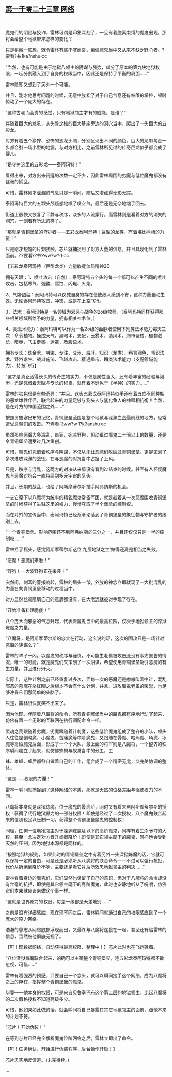 ## [第一千零二十三章 网络](https://www.xxbiquge.com/11_11222/9044410.html)
﻿

  魔鬼们的阴险与狡诈，雷林可谓是印象深刻了，一旦有着脱离束缚的魔鬼出现，那将会给整个地狱带来怎样的变化？

  只是稍微一联想，就令雷林有些不寒而栗，偏偏魔鬼当中又从来不缺乏野心者。?要看?书1ka?nshu·cc

  “当然，也有可能是由于地狱八领主的阴谋与强势，瓜分了原本的第九块地狱权限，一起分割融入到了自身的权限当中，因此还是保持了平衡的局面……”

  雷林随即又想到了另外一个可能。

  并且，刚才他思考问题的时候，无意中放松了对于自己气息还有权限的掌控，顿时惊动了一个庞大的存在。

  “这种古老而高贵的感觉，只有地狱领主才有的威能，是谁？”

  伴随着巨大的龙吼，从头骨之柱的巨大基座旁边的洞穴当中，爬出了一头巨大的五彩龙。

  对方有着五个狰狞、恐怖的恶龙头颅，分别呈现出不同的颜色，巨大的龙爪每走一步都会引一场小型的地震，与对方相比，之前雷林所见过的传奇巨龙似乎都变成了婴儿。

  “是守护这里的五彩龙——泰阿玛特！”

  看得出来，对方出来闲逛的次数一定不少，因此雷林周围的劣魔与低位魔鬼都没有丝毫的慌乱。

  可惜，雷林刚才泄漏的气息只是一瞬间，随后又潜藏得无影无踪。

  泰阿玛特巨大的五颗头颅疑惑地嗅了嗅空气，最后还是无奈地缩了回去。

  街道上很快又恢复了平静与秩序，众多的人流穿行，而雷林则是看着对方的消失的洞穴，一副若有所思的样子。

  “那就是青铜堡垒的守护者——五彩龙泰阿玛特！巨型的龙类，有着堪比神祗的力量！”

  只是刚才短短的片刻接触，芯片就捕捉到了对方大量的信息，并且具现化到了雷林面前。??要看??书?ww?w?·1·cc

  【五彩龙泰阿玛特（巨型龙类）力量敏捷体质精神28

  拥有天赋：1、喷吐攻击（自然）：泰阿玛特五个头的每一个都可以产生不同的喷吐攻击，包括寒气、强酸、腐蚀、闪电、火焰。

  2、气势凶猛：泰阿玛特可以仅凭自身的存在便使敌人感到不安，这种力量自动生效。无论泰阿玛特攻击，冲锋，或是在上空飞行。

  3、法术：泰阿玛特是一名领域为邪恶与战争的2o级牧师。（泰阿玛特同样获得那些相关领域所给予的力量，拥有相关神术位。）

  4、类法术能力：泰阿玛特可以作为一名2o级的血脉者使用下列类法术能力每天三次：命令植物。操控天气，黑暗术，支配，云雾术，造风术。海市蜃楼，植物滋长，暗示，飞虫走兽，迷罩，及腹语术。

  拥有专长：炼金术、哄骗、专注、交涉、威吓、知识（龙类）、察言观色、辨识法术、野外求生、战斗施法、飞越攻击、精通重击、瞬类法术能力（支配领域能力）、特技飞行】

  “这才是真正活得长久的传奇生物实力，不仅是属性强大，还有着丰富的经验与阅历，光是凭借着天赋与专长的积累，就有着不逊色于【半神】的实力……”

  雷林的脸色很是有些奇异：“并且。这头五彩龙泰阿玛特似乎还有着五位不同种族的恶龙雄性伴侣，联合起来的力量足够与狗头人与鲨化鱼人的神祗相抗衡！当然，是在对方的神国范围之外……”

  按照贝鲁塞巴布的记忆，青铜堡垒范围是整个地狱与深渊血战最前线的地方，经常遭受恶魔们的攻击。??壹看书ww?w·1?k?anshu·cc

  虽然那些恶魔大多混乱、疯狂，宛若野狗，但动辄过魔鬼二十倍以上的数量，还是令青铜堡垒遭受过几次重创。

  可惜，魔鬼们凭借着秩序与阴谋，不仅从未让恶魔们攻破过青铜堡垒。更是策划了多次进攻深渊的战役，在与恶魔的对抗当中占据了上风。

  只是，秩序与混乱，这两方的对决从来都没有看到过结束的时候。甚至有人怀疑魔鬼与恶魔对抗会一直持续到多元宇宙的尽头。

  并且，长期的战乱，也给了阿斯摩蒂尔斯插手阿弗纳斯的机会。

  一支它麾下以八魔将为统率的精锐魔鬼常备军团，就是趁着某一次恶魔围攻青铜堡垒的时候获得了进驻这里的权力，慢慢夺取了半个堡垒的控制权。

  而在对外的宣传当中，泰阿玛特已经渐渐沦落到了青铜堡垒的象征物与守护者的级别上去。

  “一个青铜堡垒。影响范围还不到阿弗纳斯的三分之一，并且还仅仅只是一半的控制权……”

  雷林摇了摇头，感觉阿斯摩蒂尔斯这位‘九层地狱之主’做得还真是相当之失败。

  “恶魔！恶魔们来啦！”

  “野狗！一大波野狗正在来袭！”

  突然间，刺耳的警报响起，雷林的眉头一皱，外放的神念立即就现了一大批混乱的力量在向青铜堡垒移动的过程当中。

  对方显然丝毫隐瞒自己的意思都没有，在大老远就被对手现了存在。

  “开始准备料理晚餐！”

  八个庞大而邪恶的气息升起，代表着魔鬼当中的最高位阶，仅次于地狱领主的深狱炼魔之力量。

  “八魔将，是阿斯摩蒂尔斯的忠犬在行动，这么说的话，这次的围攻只是一场针对恶魔的阴谋么？”

  雷林的眸子一闪，以魔鬼的秩序与谨慎，不可能生老巢被攻击还没有事先警告的情况，唯一的可能，就是魔鬼们又策划了一次阴谋，希望使用青铜堡垒吸引恶魔的有生力量，并且进行歼灭。

  实际上，这种计划之前已经重复过多次，但每一次的恶魔还是嗷嗷叫着中计，混乱邪恶的恶魔在杀红眼之后根本不会有什么计划，并且，进攻魔鬼老巢的荣誉，也足够冲昏它们那简单的头脑了。

  只是，雷林很快就笑不出来了。

  因为他现，伴随着八魔将的命令，所有青铜城堡当中的魔鬼都有序地行动了起来，仿佛有着一个无形的互联网在执行调配命令一样。

  灵魂之壳跟随着劣魔，劣魔跟随着针刺魔，这些低阶魔鬼组成了整齐的小队，领头人往往是倒勾魔、小魔鬼、苦痛魔等中阶魔鬼，又跟随在骨魔、哈玛魔、角魔、冰魔等高位魔鬼后面，形成了一个个大队，最上面的将军则是八魔将，一个整齐的秩序瞬间建立了起来，就仿佛蜂巢与蚁巢当中的分工，工

  蜂、雄蜂、蜂后都各自做着自己的工作，组合成了一个精密无比，又完美协调的整体。

  “这是……权限的力量！”

  雷林一瞬间就捕捉到了这种网络的本质，那就是天然的位格差距与驱使权力的不同。

  八魔将本身就是深狱炼魔，位于魔鬼的最高阶，同时又有着来自阿斯摩蒂尔斯的授权！获得了代行地狱原力的一部分权限！即使是经过了二次授权，八个魔鬼联合起来的位阶也足以压制一切，获得整个青铜堡垒魔鬼的控制权！

  同理，任何一位地狱领主对于深渊炼魔及以下的高阶魔鬼，同样有着生杀予夺的大权，甚至一念决定对方晋升或者降阶！即使是其它领主麾下的魔鬼，同样也会受到天然的压制，因为地狱本源都是同样的。

  “按照地狱的规则，如果此时的青铜堡垒之中有着另外一头深狱炼魔的话，它就可以保持一定的自由，可是还是必须听从八魔将的联合命令——不过可以强行抗拒，代价从折磨到降阶不等，主要还是看它背后所效忠地狱领主的判决……”

  雷林看着身边的魔鬼们，它们显然也保留了自己的意识，但对于八魔将的命令却没有丝毫的抗拒，即使是其它领主麾下的高阶魔鬼，此时也安静地听从了吩咐，仿佛它们本来就应该来做这个事一样。

  “这就是世界原力的权限，每差一级都是天差地别……”

  之前是没有详细感应，现在现不同之后，雷林瞬间就通过自己的权限感应到了一个庞大的原力网络。

  浩瀚的意志从网络底部浮现而出，又最终与八魔将连接在一起，甚至还有给雷林的信息，当然被他彻底无视了。

  【叮！现数据网络，自动获得最高权限，整理中！】芯片此时也在飞运转着。

  “八位深狱炼魔联合起来，的确可以主宰整个青铜堡垒，连五彩龙泰阿玛特都不敢忽视，可惜……”

  雷林有着强烈的预感，只要自己一个念头，就可以瞬间接手这个网络，成为八魔将之上的存在，指挥整个青铜堡垒的魔鬼。

  毕竟——他本身的权限，可是来自贝鲁塞巴布这个第二层的地狱领主，比起八魔将的二次假格授权不知道高级多少。

  可惜，他如果如此做的话，就会瞬间将自己暴露在其它地狱领主的面前，跟他本来的计划不符。

  “芯片！开始伪装！”

  在等到芯片已经完全解析魔鬼位阶网络之后，雷林立即出了命令。

  【叮！任务确认，开始进行伪装程序，后台操作开启！】

  芯片忠实地反馈道。(未完待续。)

  ...
